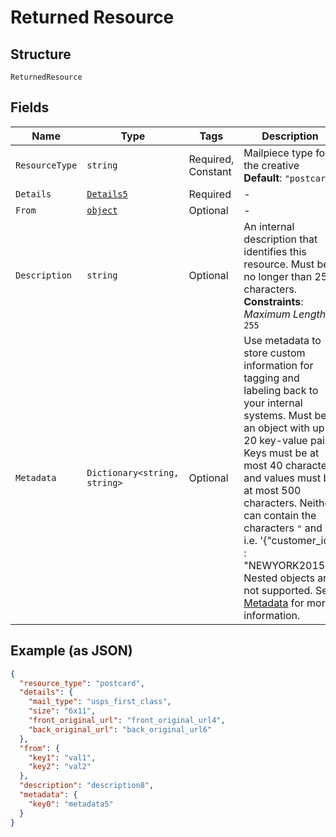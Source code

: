 
# Returned Resource

## Structure

`ReturnedResource`

## Fields

| Name | Type | Tags | Description |
|  --- | --- | --- | --- |
| `ResourceType` | `string` | Required, Constant | Mailpiece type for the creative<br>**Default**: `"postcard"` |
| `Details` | [`Details5`](../../doc/models/details-5.md) | Required | - |
| `From` | [`object`](../../doc/models/m-object-enum.md) | Optional | - |
| `Description` | `string` | Optional | An internal description that identifies this resource. Must be no longer than 255 characters.<br>**Constraints**: *Maximum Length*: `255` |
| `Metadata` | `Dictionary<string, string>` | Optional | Use metadata to store custom information for tagging and labeling back to your internal systems. Must be an object with up to 20 key-value pairs. Keys must be at most 40 characters and values must be at most 500 characters. Neither can contain the characters `"` and `\`. i.e. '{"customer_id" : "NEWYORK2015"}' Nested objects are not supported.  See [Metadata](#section/Metadata) for more information. |

## Example (as JSON)

```json
{
  "resource_type": "postcard",
  "details": {
    "mail_type": "usps_first_class",
    "size": "6x11",
    "front_original_url": "front_original_url4",
    "back_original_url": "back_original_url6"
  },
  "from": {
    "key1": "val1",
    "key2": "val2"
  },
  "description": "description8",
  "metadata": {
    "key0": "metadata5"
  }
}
```

